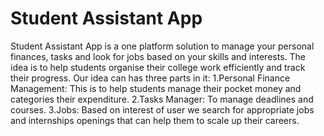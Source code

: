 # Student Assistant App
Student Assistant App is a one platform solution to manage your personal finances, tasks and look for jobs based on your skills and interests. The idea is to help students organise their college work efficiently and track their progress.
Our idea can has three parts in it:
1.Personal Finance Management: This is to help students manage their pocket money and categories their expenditure.
2.Tasks Manager: To manage deadlines and courses.
3.Jobs: Based on interest of user we search for appropriate jobs and internships openings that can help them to scale up their careers.

